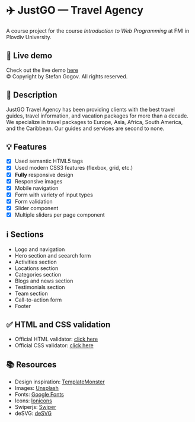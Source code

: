 # ✈️ JustGO — Travel Agency

A course project for the course _Introduction to Web Programming_ at FMI in Plovdiv University.

## 🔴 Live demo

Check out the live demo [here](https://stekatag.github.io/justgo/)<br>
© Copyright by Stefan Gogov. All rights reserved.

## 📝 Description

JustGO Travel Agency has been providing clients with the best travel guides, travel information, and vacation packages for more than a decade. We specialize in travel packages to Europe, Asia, Africa, South America, and the Caribbean. Our guides and services are second to none.

## 💡 Features

- [x] Used semantic HTML5 tags
- [x] Used modern CSS3 features (flexbox, grid, etc.)
- [x] **Fully** responsive design
- [x] Responsive images
- [x] Mobile navigation
- [x] Form with variety of input types
- [x] Form validation
- [x] Slider component
- [x] Multiple sliders per page component

## ℹ️ Sections

- Logo and navigation
- Hero section and seearch form
- Activities section
- Locations section
- Categories section
- Blogs and news section
- Testimonials section
- Team section
- Call-to-action form
- Footer

## ✅ HTML and CSS validation

- Official HTML validator: [click here](https://jigsaw.w3.org/css-validator/validator?uri=https%3A%2F%2Fstekatag.github.io%2Fjustgo%2F&profile=css3svg&usermedium=all&warning=1&vextwarning=&lang=en)
- Official CSS validator: [click here](https://jigsaw.w3.org/css-validator/validator?uri=stekatag.github.io%2Fjustgo%2F&profile=css3svg&usermedium=all&warning=1&vextwarning=&lang=en)

## 📚 Resources

- Design inspiration: [TemplateMonster](https://www.templatemonster.com/landing-page-template/goo-travel-travel-html5-landing-page-template-189309.html)
- Images: [Unsplash](https://unsplash.com/)
- Fonts: [Google Fonts](https://fonts.google.com/)
- Icons: [Ionicons](https://ionicons.com/)
- Swiperjs: [Swiper](https://swiperjs.com/)
- deSVG: [deSVG](https://github.com/benhowdle89/deSVG)
